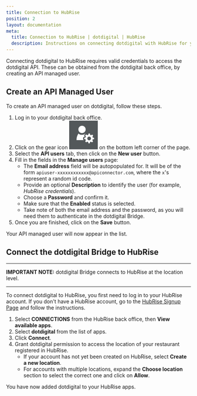 ```yaml
---
title: Connection to HubRise
position: 2
layout: documentation
meta:
  title: Connection to HubRise | dotdigital | HubRise
  description: Instructions on connecting dotdigital with HubRise for your EPOS to work with other apps as a cohesive whole. Connect apps and synchronise your data.
---
```


Connecting dotdigital to HubRise requires valid credentials to access the dotdigital API.
These can be obtained from the dotdigital back office, by creating an API managed user.

## Create an API Managed User

To create an API managed user on dotdigital, follow these steps.

1. Log in to your dotdigital back office.
1. Click on the gear icon <InlineImage width="20" height="20">![Gear icon](../images/gear-icon.png)</InlineImage> on the bottom left corner of the page.
1. Select the **API users** tab, then click on the **New user** button.
1. Fill in the fields in the **Manage users** page:
   - The **Email address** field will be autopopulated for. It will be of the form `apiuser-xxxxxxxxxxxx@apiconnector.com`, where the `x`'s represent a random id code.
   - Provide an optional **Description** to identify the user (for example, _HubRise credentials_).
   - Choose a **Password** and confirm it.
   - Make sure that the **Enabled** status is selected.
   - Take note of both the email address and the password, as you will need them to authenticate in the dotdigital Bridge.
1. Once you are finished, click on the **Save** button.

Your API managed user will now appear in the list.

## Connect the dotdigital Bridge to HubRise

---

**IMPORTANT NOTE:** dotdigital Bridge connects to HubRise at the location level.

---

To connect dotdigital to HubRise, you first need to log in to your HubRise account.
If you don't have a HubRise account, go to the [HubRise Signup Page](https://manager.hubrise.com/signup) and follow the instructions.

1. Select **CONNECTIONS** from the HubRise back office, then **View available apps**.
1. Select **dotdigital** from the list of apps.
1. Click **Connect**.
1. Grant dotdigital permission to access the location of your restaurant registered in HubRise.
   - If your account has not yet been created on HubRise, select **Create a new location**.
   - For accounts with multiple locations, expand the **Choose location** section to select the correct one and click on **Allow**.

You have now added dotdigital to your HubRise apps.
